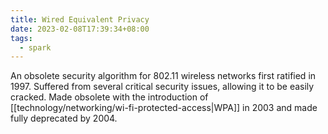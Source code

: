 ```yaml
---
title: Wired Equivalent Privacy
date: 2023-02-08T17:39:34+08:00
tags:
  - spark
---
```


An obsolete security algorithm for 802.11 wireless networks first ratified in 1997. Suffered from several critical security issues, allowing it to be easily cracked. Made obsolete with the introduction of [[technology/networking/wi-fi-protected-access|WPA]] in 2003 and made fully deprecated by 2004.
